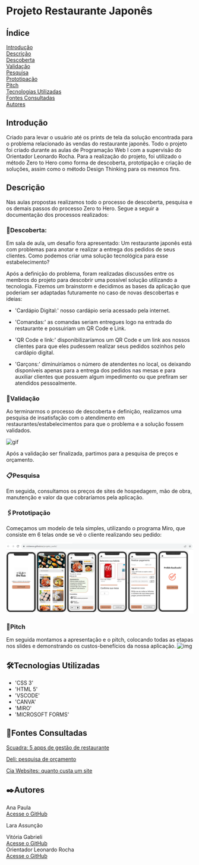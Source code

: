 # Projeto Restaurante Japonês
## Índice

[Introdução](https://github.com/vickieww/projeto_sushi#introdu%C3%A7%C3%A3o)  
[Descrição](https://github.com/vickieww/projeto_sushi#descri%C3%A7%C3%A3o)  
[Descoberta](https://github.com/vickieww/projeto_sushi#-descoberta)  
[Validação](https://github.com/vickieww/projeto_sushi#valida%C3%A7%C3%A3o)  
[Pesquisa](https://github.com/vickieww/projeto_sushi#pesquisa)  
[Prototipação](https://github.com/vickieww/projeto_sushi#prototipa%C3%A7%C3%A3o)  
[Pitch](https://github.com/vickieww/projeto_sushi#pitch)  
[Tecnologias Utilizadas](https://github.com/vickieww/projeto_sushi#tecnologias-utilizadas)  
[Fontes Consultadas](https://github.com/vickieww/projeto_sushi#fontes-consultadas)  
[Autores](https://github.com/vickieww/projeto_sushi#autores)  


## Introdução 
Criado para levar o usuário até os prints de tela da solução encontrada para o problema relacionado às vendas do restaurante japonês. Todo o projeto foi criado durante as aulas de Programação Web I com a supervisão do Orientador Leonardo Rocha. Para a realização do projeto, foi utilizado o método Zero to Hero como forma de descoberta, prototipação e criação de soluções, assim como o método Design Thinking para os mesmos fins.

## Descrição  

Nas aulas propostas realizamos todo o processo de descoberta, pesquisa e os demais passos do processo Zero to Hero. Segue a seguir a documentação dos processos realizados:  



### 🚀Descoberta:


Em sala de aula, um desafio fora apresentado: Um restaurante japonês está com problemas para anotar e realizar a entrega dos pedidos de seus clientes. Como podemos criar uma solução tecnológica para esse estabelecimento? 

Após a definição do problema, foram realizadas discussões entre os membros do projeto para descobrir uma possível solução utilizando a tecnologia. Fizemos um brainstorm e decidimos as bases da aplicação que poderiam ser adaptadas futuramente no caso de novas descobertas e ideias: 

- 'Cardápio Digital:' nosso cardápio seria acessado pela internet. 

- 'Comandas:' as comandas seriam entregues logo na entrada do restaurante e possuiriam um QR Code e Link. 

- 'QR Code e link:' disponibilizaríamos um QR Code e um link aos nossos clientes para que eles pudessem realizar seus pedidos sozinhos pelo cardápio digital. 

- 'Garçons:' diminuiríamos o número de atendentes no local, os deixando disponíveis apenas para a entrega dos pedidos nas mesas e para auxiliar clientes que possuem algum impedimento ou que prefiram ser atendidos pessoalmente. 

### 📄Validação 

Ao terminarmos o processo de descoberta e definição, realizamos uma pesquisa de insatisfação com o atendimento em restaurantes/estabelecimentos para que o problema e a solução fossem validados. 

![gif](imagPes/telaPesquisa.gif) 

Após a validação ser finalizada, partimos para a pesquisa de preços e orçamento. 

### 📋Pesquisa 

Em seguida, consultamos os preços de sites de hospedagem, mão de obra, manutenção e valor da que cobraríamos pela aplicação. 

### 🖇️Prototipação 

Começamos um modelo de tela simples, utilizando o programa Miro, que consiste em 6 telas onde se vê o cliente realizando seu pedido:  

![img](imagPes/telaPro.png)  

### 🎁Pitch 

Em seguida montamos a apresentação e o pitch, colocando todas as etapas nos slides e demonstrando os custos-benefícios da nossa aplicação. 
![img](imagPes/telaPitch.gif)

## 🛠️Tecnologias Utilizadas 

- 'CSS 3'
- 'HTML 5'
- 'VSCODE'
- 'CANVA'
- 'MIRO'
- 'MICROSOFT FORMS'

## 📌Fontes Consultadas

[Scuadra: 5 apps de gestão de restaurante](https://www.scuadra.com.br/blog/5-apps-de-gestao-para-restaurante-que-voce-precisa-conhecer/) 

[Deli: pesquisa de orçamento](https://deli.com.br/pt-br/criar-uma-conta/?device=m&utm_term=programa%20para%20restaurante&utm_campaign=FUDO_BR_SEARCH_General&utm_source=adwords&utm_medium=ppc&hsa_acc=1925680188&hsa_cam=17567554209&hsa_grp=137872578853&hsa_ad=641670479464&hsa_src=g&hsa_tgt=kwd-306025781&hsa_kw=programa%20para%20restaurante&hsa_mt=b&hsa_net=adwords&hsa_ver=3&gad=1&gclid=CjwKCAjw3oqoBhAjEiwA_UaLttNTsC8ZMWB-9alEBS-FyByz6UEdi08_8OEy-KxjjZlX8RLMkkwP2hoC89IQAvD_BwE) 

[Cia Websites: quanto custa um site](https://www.ciawebsites.com.br/sites/quanto-custa-um-site/#:~:text=A%20cria%C3%A7%C3%A3o%20de%20um%20site,esses%20valores%20nos%20t%C3%B3picos%20anteriores.) 

## ✒️Autores 

Ana Paula  
[Acesse o GitHub](https://github.com/anapaulacd)  

Lara Assunção   

Vitória Gabrieli  
[Acesse o GitHub](https://github.com/vickieww)  
Orientador Leonardo Rocha  
[Acesse o GitHub](https://github.com/LeonardoRochaMarista)
